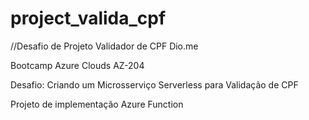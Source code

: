 # project_valida_cpf
//Desafio de Projeto Validador de CPF Dio.me

Bootcamp Azure Clouds AZ-204

Desafio: Criando um Microsserviço Serverless para Validação de CPF

Projeto de implementação Azure Function
